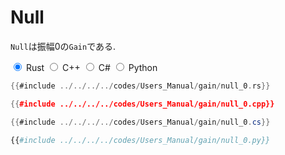# Null

`Null`は振幅0の`Gain`である.

<div class="tabs">
<input id="rust_tab_api" type="radio" class="tab" name="tab_api" checked>
<label class="tab_item" n=4 for="rust_tab_api">Rust</label>
<input id="cpp_tab_api" type="radio" class="tab" name="tab_api">
<label class="tab_item" n=4 for="cpp_tab_api">C++</label>
<input id="cs_tab_api" type="radio" class="tab" name="tab_api">
<label class="tab_item" n=4 for="cs_tab_api">C#</label>
<input id="python_tab_api" type="radio" class="tab" name="tab_api">
<label class="tab_item" n=4 for="python_tab_api">Python</label>

```rust
{{#include ../../../../codes/Users_Manual/gain/null_0.rs}}
```

```cpp
{{#include ../../../../codes/Users_Manual/gain/null_0.cpp}}
```

```cs
{{#include ../../../../codes/Users_Manual/gain/null_0.cs}}
```

```python
{{#include ../../../../codes/Users_Manual/gain/null_0.py}}
```
</div>
